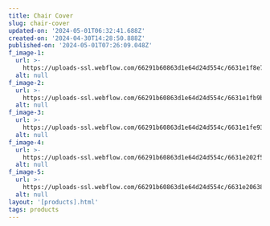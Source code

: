 ```yaml
---
title: Chair Cover
slug: chair-cover
updated-on: '2024-05-01T06:32:41.688Z'
created-on: '2024-04-30T14:28:50.888Z'
published-on: '2024-05-01T07:26:09.048Z'
f_image-1:
  url: >-
    https://uploads-ssl.webflow.com/66291b60863d1e64d24d554c/6631e1f8e78668b308f133da_71%2BxyvAUfxL._AC_UF894%2C1000_QL80_.jpg
  alt: null
f_image-2:
  url: >-
    https://uploads-ssl.webflow.com/66291b60863d1e64d24d554c/6631e1fb9bebf19639359187_713dTg-GyuL.jpg
  alt: null
f_image-3:
  url: >-
    https://uploads-ssl.webflow.com/66291b60863d1e64d24d554c/6631e1fe9394b09c7f2a0e4b_718rJ9Jdx-L._AC_UF894%2C1000_QL80_DpWeblab_.jpg
  alt: null
f_image-4:
  url: >-
    https://uploads-ssl.webflow.com/66291b60863d1e64d24d554c/6631e202f52a42ecfcd70a44_stretchable-chair-covers-diamond-grey-trendize-4.webp
  alt: null
f_image-5:
  url: >-
    https://uploads-ssl.webflow.com/66291b60863d1e64d24d554c/6631e20638fb1e6f4bb64760_stretchable-chair-covers-diamond-grey-trendize-5.webp
  alt: null
layout: '[products].html'
tags: products
---
```



